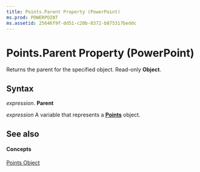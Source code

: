```yaml
---
title: Points.Parent Property (PowerPoint)
ms.prod: POWERPOINT
ms.assetid: 25646f9f-dd51-c20b-0372-b875317beddc
---
```



# Points.Parent Property (PowerPoint)

Returns the parent for the specified object. Read-only  **Object**.


## Syntax

 _expression_. **Parent**

 _expression_ A variable that represents a **[Points](points-object-powerpoint.md)** object.


## See also


#### Concepts


[Points Object](points-object-powerpoint.md)

